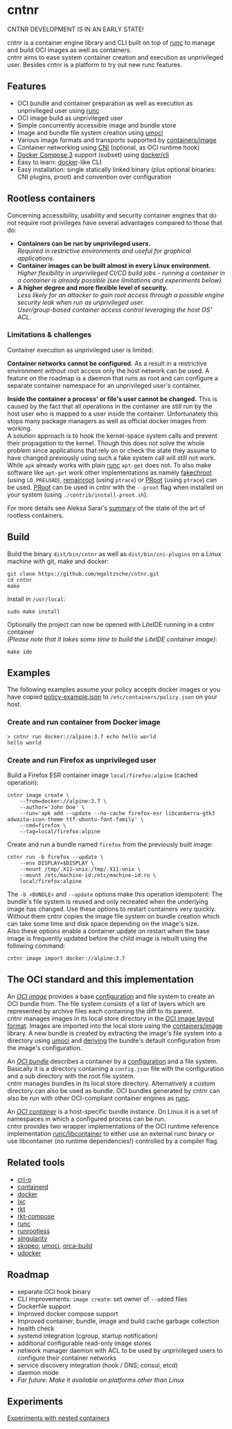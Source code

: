 # cntnr

CNTNR DEVELOPMENT IS IN AN EARLY STATE!

cntnr is a container engine library and CLI built on top of [runc](https://github.com/opencontainers/runc)
to manage and build OCI images as well as containers.  
cntnr aims to ease system container creation and execution as unprivileged user.
Besides cntnr is a platform to try out new runc features.


## Features
- OCI bundle and container preparation as well as execution as unprivileged user using [runc](https://github.com/opencontainers/runc)
- OCI image build as unprivileged user
- Simple concurrently accessible image and bundle store
- Image and bundle file system creation using [umoci](https://github.com/openSUSE/umoci)
- Various image formats and transports supported by [containers/image](https://github.com/containers/image)
- Container networking using [CNI](https://github.com/containernetworking/cni) (optional, as OCI runtime hook)
- [Docker Compose 3](https://docs.docker.com/compose/compose-file/) support (subset) using [docker/cli](https://github.com/docker/cli/)
- Easy to learn: [docker](https://www.docker.com/)-like CLI
- Easy installation: single statically linked binary (plus optional binaries: CNI plugins, proot) and convention over configuration


## Rootless containers

Concerning accessibility, usability and security container engines that do not require root privileges have several advantages compared to those that do:
- **Containers can be run by unprivileged users.**  
  _Required in restrictive environments and useful for graphical applications._
- **Container images can be built almost in every Linux environment.**  
  _Higher flexibility in unprivileged CI/CD build jobs - running a container in a container is already possible (see limitations and experiments below)._
- **A higher degree and more flexible level of security.**  
  _Less likely for an attacker to gain root access through a possible engine security leak when run as unprivileged user._  
  _User/group-based container access control leveraging the host OS' ACL._


### Limitations & challenges

Container execution as unprivileged user is limited:


**Container networks cannot be configured.**
As a result in a restrictive environment without root access only the host network can be used.
A feature on the roadmap is a daemon that runs as root and can configure a separate container namespace for an unprivileged user's container.


**Inside the container a process' or file's user cannot be changed.**
This is caused by the fact that all operations in the container are still run by the host user who is mapped to a user inside the container.
Unfortunately this stops many package managers as well as official docker images from working.  
A solution approach is to hook the kernel-space system calls and prevent their propagation to the kernel.
Though this does not solve the whole problem since applications that rely on or check the state they assume to have changed previously using such a fake system call will still not work.  
While `apk` already works with plain [runc](https://github.com/opencontainers/runc) `apt-get` does not.
To also make software like `apt-get` work other implementations as namely [fakechroot](https://github.com/dex4er/fakechroot) (using `LD_PRELOAD`), [remainroot](https://github.com/cyphar/remainroot) (using `ptrace`) or [PRoot](https://github.com/proot-me/PRoot) (using `ptrace`) can be used.
[PRoot](https://github.com/proot-me/PRoot) can be used in cntnr with the `--proot` flag when installed on your system (using `./contrib/install-proot.sh`).


For more details see Aleksa Sarai's [summary](https://rootlesscontaine.rs/) of the state of the art of rootless containers.


## Build

Build the binary `dist/bin/cntnr` as well as `dist/bin/cni-plugins` on a Linux machine with git, make and docker:
```
git clone https://github.com/mgoltzsche/cntnr.git
cd cntnr
make
```  
Install in `/usr/local`:
```
sudo make install
```  
Optionally the project can now be opened with LiteIDE running in a cntnr container  
_(Please note that it takes some time to build the LiteIDE container image)_:
```
make ide
```


## Examples

The following examples assume your policy accepts docker images or you have copied [policy-example.json](policy-example.json) to `/etc/containers/policy.json` on your host.

### Create and run container from Docker image
```
> cntnr run docker://alpine:3.7 echo hello world
hello world
```

### Create and run Firefox as unprivileged user
Build a Firefox ESR container image `local/firefox:alpine` (cached operation):
```
cntnr image create \
	--from=docker://alpine:3.7 \
	--author='John Doe' \
	--run='apk add --update --no-cache firefox-esr libcanberra-gtk3 adwaita-icon-theme ttf-ubuntu-font-family' \
	--cmd=firefox \
	--tag=local/firefox:alpine
```  

Create and run a bundle named `firefox` from the previously built image:
```
cntnr run -b firefox --update \
	--env DISPLAY=$DISPLAY \
	--mount /tmp/.X11-unix:/tmp/.X11-unix \
	--mount /etc/machine-id:/etc/machine-id:ro \
	local/firefox:alpine
```  
The `-b <BUNDLE>` and `--update` options make this operation idempotent:
The bundle's file system is reused and only recreated when the underlying image has changed.
Use these options to restart containers very quickly. Without them cntnr copies the
image file system on bundle creation which can take some time and disk space depending on the image's size.  
Also these options enable a container update on restart when the base image is frequently updated before the child image is rebuilt using the following command:
```
cntnr image import docker://alpine:3.7
```


## The OCI standard and this implementation

An *[OCI image](https://github.com/opencontainers/image-spec/tree/v1.0.0)* provides a base [configuration](https://github.com/opencontainers/image-spec/blob/v1.0.0/config.md) and file system to create an OCI bundle from. The file system consists of a list of layers which are represented by archive files each containing the diff to its parent.  
cntnr manages images in its local store directory in the [OCI image layout format](https://github.com/opencontainers/image-spec/blob/v1.0.0/image-layout.md).
Images are imported into the local store using the [containers/image](https://github.com/containers/image) library.
A new bundle is created by extracting the image's file system into a directory using [umoci](https://github.com/openSUSE/umoci)
and [deriving](https://github.com/opencontainers/image-spec/blob/v1.0.0/conversion.md) the bundle's default configuration from the image's configuration.


An *[OCI bundle](https://github.com/opencontainers/runtime-spec/blob/v1.0.0/bundle.md)* describes a container by
a [configuration](https://github.com/opencontainers/runtime-spec/blob/v1.0.0/config.md) and a file system.
Basically it is a directory containing a `config.json` file with the configuration and a sub directory with the root file system.  
cntnr manages bundles in its local store directory. Alternatively a custom directory can also be used as bundle.
OCI bundles generated by cntnr can also be run with other OCI-compliant container engines as [runc](https://github.com/opencontainers/runc/).


An *[OCI container](https://github.com/opencontainers/runtime-spec/blob/v1.0.0/runtime.md)* is a host-specific bundle instance.
On Linux it is a set of namespaces in which a configured process can be run.  
cntnr provides two wrapper implementations of the OCI runtime reference implementation
[runc/libcontainer](https://github.com/opencontainers/runc/blob/v1.0.0-rc4/libcontainer/README.md)
to either use an external runc binary or use libcontainer (no runtime dependencies!) controlled by a compiler flag.


## Related tools

- [cri-o](https://github.com/kubernetes-incubator/cri-o)
- [containerd](https://containerd.io/)
- [docker](https://www.docker.com/)
- [lxc](https://linuxcontainers.org/lxc/introduction/)
- [rkt](https://rkt.io)
- [rkt-compose](https://github.com/mgoltzsche/rkt-compose)
- [runc](https://github.com/opencontainers/runc)
- [runrootless](https://github.com/AkihiroSuda/runrootless)
- [singularity](http://singularity.lbl.gov/)
- [skopeo](https://github.com/projectatomic/skopeo), [umoci](https://github.com/openSUSE/umoci), [orca-build](https://github.com/cyphar/orca-build)
- [udocker](https://github.com/indigo-dc/udocker)


## Roadmap

- separate OCI hook binary
- CLI improvements: `image create`: set owner of `--add`ed files
- Dockerfile support
- Improved docker compose support
- Improved container, bundle, image and build cache garbage collection
- health check
- systemd integration (cgroup, startup notification)
- additional configurable read-only image stores
- network manager daemon with ACL to be used by unprivileged users to configure their container networks
- service discovery integration (hook / DNS; consul, etcd)
- daemon mode
- _Far future: Make it available on platforms other than Linux_


## Experiments

[Experiments with nested containers](experiments.md)
